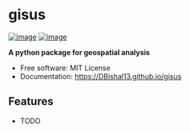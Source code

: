 # gisus


[![image](https://img.shields.io/pypi/v/gisus.svg)](https://pypi.python.org/pypi/gisus)
[![image](https://img.shields.io/conda/vn/conda-forge/gisus.svg)](https://anaconda.org/conda-forge/gisus)


**A python package for geospatial analysis**


-   Free software: MIT License
-   Documentation: https://DBishal13.github.io/gisus
    

## Features

-   TODO
